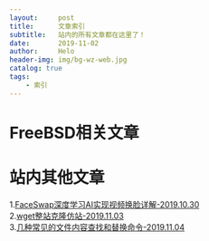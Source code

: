 ```yaml
---
layout:     post
title:      文章索引
subtitle:   站内的所有文章都在这里了！
date:       2019-11-02
author:     Helo
header-img: img/bg-wz-web.jpg
catalog: true
tags:
    - 索引
---
```


# FreeBSD相关文章


# 站内其他文章
1.[FaceSwap深度学习AI实现视频换脸详解-2019.10.30](https://chinafreebsd.org/2019/10/30/faceswap%E6%B7%B1%E5%BA%A6%E5%AD%A6%E4%B9%A0AI%E5%AE%9E%E7%8E%B0%E8%A7%86%E9%A2%91%E6%8D%A2%E8%84%B8%E8%AF%A6%E8%A7%A3/)  
2.[wget整站克隆仿站-2019.11.03](https://chinafreebsd.org/2019/11/03/%E6%97%A5%E5%B8%B8%E7%AC%94%E8%AE%B0/#wget%E6%95%B4%E7%AB%99%E5%85%8B%E9%9A%86%E4%BB%BF%E7%AB%99)  
3.[几种常见的文件内容查找和替换命令-2019.11.04](https://chinafreebsd.org/2019/11/03/日常笔记/#文件内容查找和替换命令)  